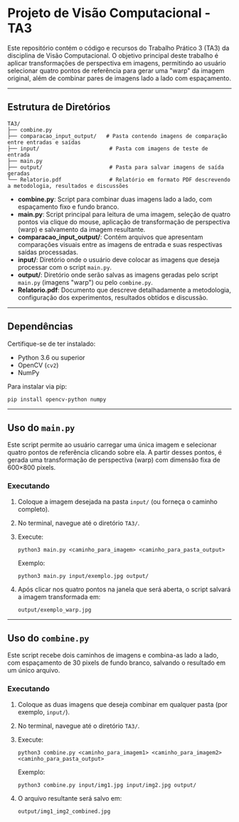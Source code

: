 
# Projeto de Visão Computacional - TA3

Este repositório contém o código e recursos do Trabalho Prático 3 (TA3) da disciplina de Visão Computacional. O objetivo principal deste trabalho é aplicar transformações de perspectiva em imagens, permitindo ao usuário selecionar quatro pontos de referência para gerar uma "warp" da imagem original, além de combinar pares de imagens lado a lado com espaçamento.

---

## Estrutura de Diretórios

```
TA3/
├── combine.py
├── comparacao_input_output/   # Pasta contendo imagens de comparação entre entradas e saídas
├── input/                      # Pasta com imagens de teste de entrada
├── main.py
├── output/                     # Pasta para salvar imagens de saída geradas
└── Relatorio.pdf               # Relatório em formato PDF descrevendo a metodologia, resultados e discussões
```

- **combine.py**: Script para combinar duas imagens lado a lado, com espaçamento fixo e fundo branco.
- **main.py**: Script principal para leitura de uma imagem, seleção de quatro pontos via clique do mouse, aplicação de transformação de perspectiva (warp) e salvamento da imagem resultante.
- **comparacao_input_output/**: Contém arquivos que apresentam comparações visuais entre as imagens de entrada e suas respectivas saídas processadas.
- **input/**: Diretório onde o usuário deve colocar as imagens que deseja processar com o script `main.py`.
- **output/**: Diretório onde serão salvas as imagens geradas pelo script `main.py` (imagens "warp") ou pelo `combine.py`.
- **Relatorio.pdf**: Documento que descreve detalhadamente a metodologia, configuração dos experimentos, resultados obtidos e discussão.

---

## Dependências

Certifique-se de ter instalado:
- Python 3.6 ou superior
- OpenCV (`cv2`)
- NumPy

Para instalar via pip:
```
pip install opencv-python numpy
```

---

## Uso do `main.py`

Este script permite ao usuário carregar uma única imagem e selecionar quatro pontos de referência clicando sobre ela. A partir desses pontos, é gerada uma transformação de perspectiva (warp) com dimensão fixa de 600×800 pixels.

### Executando

1. Coloque a imagem desejada na pasta `input/` (ou forneça o caminho completo).
2. No terminal, navegue até o diretório `TA3/`.
3. Execute:
   ```
   python3 main.py <caminho_para_imagem> <caminho_para_pasta_output>
   ```
   Exemplo:
   ```
   python3 main.py input/exemplo.jpg output/
   ```

4. Após clicar nos quatro pontos na janela que será aberta, o script salvará a imagem transformada em:
   ```
   output/exemplo_warp.jpg
   ```

---

## Uso do `combine.py`

Este script recebe dois caminhos de imagens e combina-as lado a lado, com espaçamento de 30 pixels de fundo branco, salvando o resultado em um único arquivo.

### Executando

1. Coloque as duas imagens que deseja combinar em qualquer pasta (por exemplo, `input/`).
2. No terminal, navegue até o diretório `TA3/`.
3. Execute:
   ```
   python3 combine.py <caminho_para_imagem1> <caminho_para_imagem2> <caminho_para_pasta_output>
   ```
   Exemplo:
   ```
   python3 combine.py input/img1.jpg input/img2.jpg output/
   ```

4. O arquivo resultante será salvo em:
   ```
   output/img1_img2_combined.jpg
   ```

